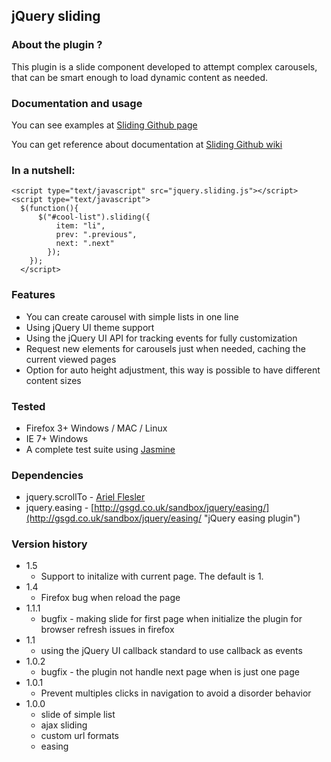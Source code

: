 ## jQuery sliding

### About the plugin ?

This plugin is a slide component developed to attempt complex carousels, that can be smart enough to load dynamic content as needed.

### Documentation and usage

You can see examples at [Sliding Github page](http://alexanmtz.github.com/sliding/ "The github page of usage examples")

You can get reference about documentation at [Sliding Github wiki](https://github.com/alexanmtz/sliding/wiki "The github wiki about the documentation")

### In a nutshell:
    <script type="text/javascript" src="jquery.sliding.js"></script>
    <script type="text/javascript">
      $(function(){
          $("#cool-list").sliding({
              item: "li",
              prev: ".previous",
              next: ".next"
            });
        });
      </script>

### Features

* You can create carousel with simple lists in one line
* Using jQuery UI theme support
* Using the jQuery UI API for tracking events for fully customization
* Request new elements for carousels just when needed, caching the current viewed pages
* Option for auto height adjustment, this way is possible to have different content sizes

### Tested

* Firefox 3+ Windows / MAC / Linux
* IE 7+ Windows
* A complete test suite using [Jasmine](http://pivotal.github.com/jasmine/ "Jasmine - BDD for your javascript")

### Dependencies
* jquery.scrollTo - [Ariel Flesler](http://flesler.blogspot.com/2007/10/jqueryscrollto.html "ScrollTo jQuery plugin")
* jquery.easing - [http://gsgd.co.uk/sandbox/jquery/easing/](http://gsgd.co.uk/sandbox/jquery/easing/ "jQuery easing plugin")

### Version history
* 1.5
  * Support to initalize with current page. The default is 1.
* 1.4
  * Firefox bug when reload the page
* 1.1.1
  * bugfix - making slide for first page when initialize the plugin for browser refresh issues in firefox
* 1.1
  * using the jQuery UI callback standard to use callback as events
* 1.0.2
  * bugfix - the plugin not handle next page when is just one page
* 1.0.1
  * Prevent multiples clicks in navigation to avoid a disorder behavior 
* 1.0.0
  * slide of simple list
  * ajax sliding
  * custom url formats
  * easing
